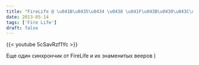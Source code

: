 ```yaml
---
title: "FireLife @ \u041B\u0435\u0434 \u0438 \u041F\u043B\u0430\u043C\u044F 2013"
date: 2013-05-14
tags: ['Fire Life']
draft: false
---
```

{{< youtube 5cSavRzf1Yc >}}

<p>Еще один синхрончик от FireLife и их знаменитых вееров )</p>
